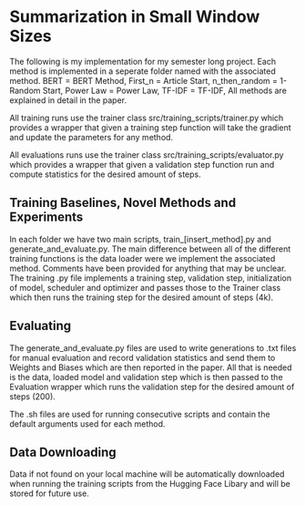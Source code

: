 # Summarization in Small Window Sizes

The following is my implementation for my semester long project.
Each method is implemented in a seperate folder named with the associated method.
BERT = BERT Method,
First_n = Article Start,
n_then_random = 1-Random Start,
Power Law = Power Law,
TF-IDF = TF-IDF,
All methods are explained in detail in the paper.

All training runs use the trainer class src/training_scripts/trainer.py which provides a wrapper that given a training step function 
will take the gradient and update the parameters for any method.

All evaluations runs use the trainer class src/training_scripts/evaluator.py which provides a wrapper that given a validation step function 
run and compute statistics for the desired amount of steps.

## Training Baselines, Novel Methods and Experiments
In each folder we have two main scripts, train_[insert_method].py and generate_and_evaluate.py. The main difference between all of the 
different training functions is the data loader were we implement the associated method. Comments have been provided for anything that 
may be unclear. The training .py file implements a training step, validation step, initialization of model, scheduler and optimizer and passes
those to the Trainer class which then runs the training step for the desired amount of steps (4k).

## Evaluating
The generate_and_evaluate.py files are used to write generations to .txt files for manual evaluation and record validation statistics and send
them to Weights and Biases which are then reported in the paper. All that is needed is the data, loaded model and validation step which is then passed
to the Evaluation wrapper which runs the validation step for the desired amount of steps (200).

The .sh files are used for running consecutive scripts and contain the default arguments used for each method.

## Data Downloading
Data if not found on your local machine will be automatically downloaded when running the training scripts from the Hugging Face Libary and will
be stored for future use.
